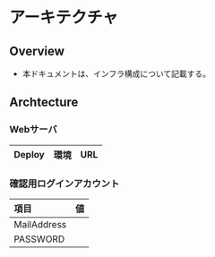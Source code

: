 # アーキテクチャ

## Overview
- 本ドキュメントは、インフラ構成について記載する。

## Archtecture

### Webサーバ
|Deploy      |環境           |URL                                       |
|:-----------|:-------------|:------------------------------------------|

### 確認用ログインアカウント
|項目        |値            |
|:----------|:-------------|
|MailAddress|     |
|PASSWORD   |     |
